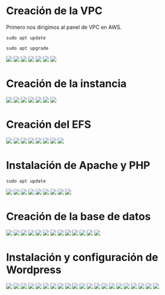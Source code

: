 # Creación de la VPC

Primero nos dirigimos al panel de VPC en AWS.

```
sudo apt update
```

```
sudo apt upgrade
```

![](/Tema2/img2/Screenshot_2.png)
![](/Tema2/img2/Screenshot_3.png)
![](/Tema2/img2/Screenshot_4.png)
![](/Tema2/img2/Screenshot_5.png)
![](/Tema2/img2/Screenshot_6.png)
![](/Tema2/img2/Screenshot_7.png)
![](/Tema2/img2/Screenshot_8.png)

# Creación de la instancia

![](/Tema2/img2/Screenshot_9.png)
![](/Tema2/img2/Screenshot_10.png)
![](/Tema2/img2/Screenshot_11.png)
![](/Tema2/img2/Screenshot_12.png)
![](/Tema2/img2/Screenshot_13.png)
![](/Tema2/img2/Screenshot_14.png)
![](/Tema2/img2/Screenshot_15.png)

# Creación del EFS

![](/Tema2/img2/Screenshot_26.png)
![](/Tema2/img2/Screenshot_27.png)
![](/Tema2/img2/Screenshot_28.png)
![](/Tema2/img2/Screenshot_29.png)
![](/Tema2/img2/Screenshot_30.png)
![](/Tema2/img2/Screenshot_31.png)
![](/Tema2/img2/Screenshot_35.png)
![](/Tema2/img2/Screenshot_41.png)

# Instalación de Apache y PHP

```
sudo apt update
```

![](/Tema2/img2/Screenshot_56.png)
![](/Tema2/img2/Screenshot_57.png)
![](/Tema2/img2/Screenshot_58.png)
![](/Tema2/img2/Screenshot_59.png)
![](/Tema2/img2/Screenshot_60.png)
![](/Tema2/img2/Screenshot_61.png)
![](/Tema2/img2/Screenshot_62.png)
![](/Tema2/img2/Screenshot_63.png)
![](/Tema2/img2/Screenshot_64.png)

# Creación de la base de datos

![](/Tema2/img2/Screenshot_42.png)
![](/Tema2/img2/Screenshot_43.png)
![](/Tema2/img2/Screenshot_44.png)
![](/Tema2/img2/Screenshot_65.png)
![](/Tema2/img2/Screenshot_66.png)
![](/Tema2/img2/Screenshot_67.png)
![](/Tema2/img2/Screenshot_68.png)
![](/Tema2/img2/Screenshot_69.png)
![](/Tema2/img2/Screenshot_70.png)
![](/Tema2/img2/Screenshot_71.png)
![](/Tema2/img2/Screenshot_72.png)
![](/Tema2/img2/Screenshot_73.png)
![](/Tema2/img2/Screenshot_74.png)

# Instalación y configuración de Wordpress

![](/Tema2/img2/Screenshot_75.png)
![](/Tema2/img2/Screenshot_76.png)
![](/Tema2/img2/Screenshot_77.png)
![](/Tema2/img2/Screenshot_78.png)
![](/Tema2/img2/Screenshot_79.png)
![](/Tema2/img2/Screenshot_80.png)
![](/Tema2/img2/Screenshot_81.png)
![](/Tema2/img2/Screenshot_82.png)
![](/Tema2/img2/Screenshot_83.png)
![](/Tema2/img2/Screenshot_84.png)
![](/Tema2/img2/Screenshot_85.png)
![](/Tema2/img2/Screenshot_86.png)
![](/Tema2/img2/Screenshot_87.png)
![](/Tema2/img2/Screenshot_88.png)
![](/Tema2/img2/Screenshot_89.png)
![](/Tema2/img2/Screenshot_90.png)
![](/Tema2/img2/Screenshot_91.png)
![](/Tema2/img2/Screenshot_92.png)
![](/Tema2/img2/Screenshot_92_1.png)
![](/Tema2/img2/Screenshot_93.png)
![](/Tema2/img2/Screenshot_94.png)
